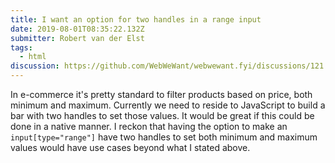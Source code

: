 ```yaml
---
title: I want an option for two handles in a range input
date: 2019-08-01T08:35:22.132Z
submitter: Robert van der Elst
tags:
  - html
discussion: https://github.com/WebWeWant/webwewant.fyi/discussions/121
---
```


In e-commerce it's pretty standard to filter products based on price, both minimum and maximum. Currently we need to reside to JavaScript to build a bar with two handles to set those values. It would be great if this could be done in a native manner. I reckon that having the option to make an `input[type="range"]` have two handles to set both minimum and maximum values would have use cases beyond what I stated above.
